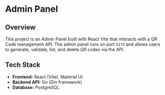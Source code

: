 # Admin Panel

## Overview

This project is an Admin Panel built with React Vite that interacts with a QR Code management API. The admin panel runs on port `5173` and allows users to generate, validate, list, and delete QR codes via the API.

## Tech Stack

- **Frontend:** React (Vite), Material UI
- **Backend API:** Go (Gin framework)
- **Database:** PostgreSQL

